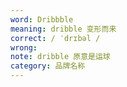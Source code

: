 ```yaml
---
word: Dribbble
meaning: dribble 变形而来
correct: / ˈdrɪbəl /
wrong:
note: dribble 原意是运球
category: 品牌名称
---
```

